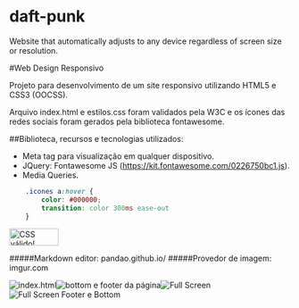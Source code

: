 # daft-punk
 Website that automatically adjusts to any device regardless of screen size or resolution.

#Web Design Responsivo

Projeto para desenvolvimento de um site responsivo utilizando HTML5 e CSS3 (OOCSS).

Arquivo index.html e estilos.css foram validados pela W3C e os ícones das redes sociais foram gerados pela biblioteca fontawesome.


##Biblioteca, recursos e tecnologias utilizados:

- Meta tag para visualização em qualquer dispositivo.
- JQuery: Fontawesome JS (https://kit.fontawesome.com/0226750bc1.js).
- Media Queries.

```css
    .icones a:hover {
        color: #000000;
        transition: color 300ms ease-out
    }
```
<p>
    <a href="http://jigsaw.w3.org/css-validator/check/referer">
        <img style="border:0;width:88px;height:31px"
            src="http://jigsaw.w3.org/css-validator/images/vcss"
            alt="CSS válido!" />
    </a>
</p>

#####Markdown editor: pandao.github.io/
#####Provedor de imagem: imgur.com

![index.html](https://i.imgur.com/XI9bIol.png "index.html")![bottom e footer da página](https://i.imgur.com/PoyZKC0.png "bottom e footer da página")![Full Screen](https://i.imgur.com/gAXbbpg.png "Full Screen")![Full Screen Footer e Bottom](https://i.imgur.com/tSRmfV1.png "Full Screen Footer e Bottom")
